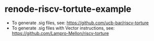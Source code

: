 # renode-riscv-tortute-example

* To generate .sig files, see: https://github.com/ucb-bar/riscv-torture
* To generate .sig files with Vector instructions, see: https://github.com/Lampro-Mellon/riscv-torture

